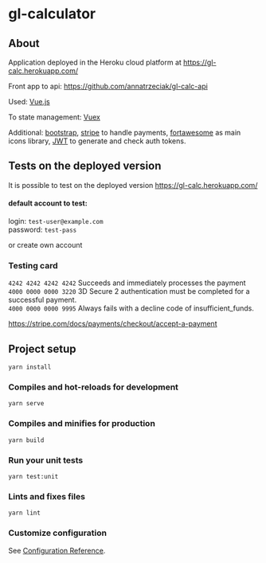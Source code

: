 # gl-calculator

## About

Application deployed in the Heroku cloud platform at https://gl-calc.herokuapp.com/

Front app to api: https://github.com/annatrzeciak/gl-calc-api

Used: [Vue.js](https://vuejs.org/)

To state management: [Vuex](https://vuex.vuejs.org/)

Additional: [bootstrap](https://bootstrap-vue.org/), [stripe](https://stripe.com/) to handle payments, [fortawesome](https://fortawesome.com/) as main icons library, [JWT](https://jwt.io/) to generate and check auth tokens.

## Tests on the deployed version

It is possible to test on the deployed version https://gl-calc.herokuapp.com/

#### default account to test:

login: `test-user@example.com`  
password: `test-pass` 

or create own account

### Testing card

`4242 4242 4242 4242` Succeeds and immediately processes the payment  
`4000 0000 0000 3220`	3D Secure 2 authentication must be completed for a successful payment.  
`4000 0000 0000 9995`	Always fails with a decline code of insufficient_funds.

https://stripe.com/docs/payments/checkout/accept-a-payment

## Project setup
```
yarn install
```

### Compiles and hot-reloads for development
```
yarn serve
```

### Compiles and minifies for production
```
yarn build
```

### Run your unit tests
```
yarn test:unit
```

### Lints and fixes files
```
yarn lint
```

### Customize configuration
See [Configuration Reference](https://cli.vuejs.org/config/).
